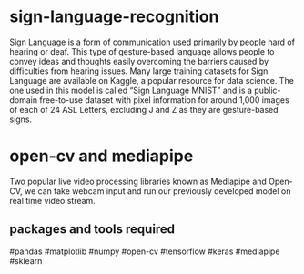 # sign-language-recognition
Sign Language is a form of communication used primarily by people hard of hearing or deaf. This type of gesture-based language allows people to convey ideas and thoughts easily overcoming the barriers caused by difficulties from hearing issues.
Many large training datasets for Sign Language are available on Kaggle, a popular resource for data science. The one used in this model is called “Sign Language MNIST” and is a public-domain free-to-use dataset with pixel information for around 1,000 images of each of 24 ASL Letters, excluding J and Z as they are gesture-based signs.

# open-cv and mediapipe
Two popular live video processing libraries known as Mediapipe and Open-CV, we can take webcam input and run our previously developed model on real time video stream.
## packages and tools required
#pandas
#matplotlib
#numpy 
#open-cv
#tensorflow
#keras
#mediapipe
#sklearn
